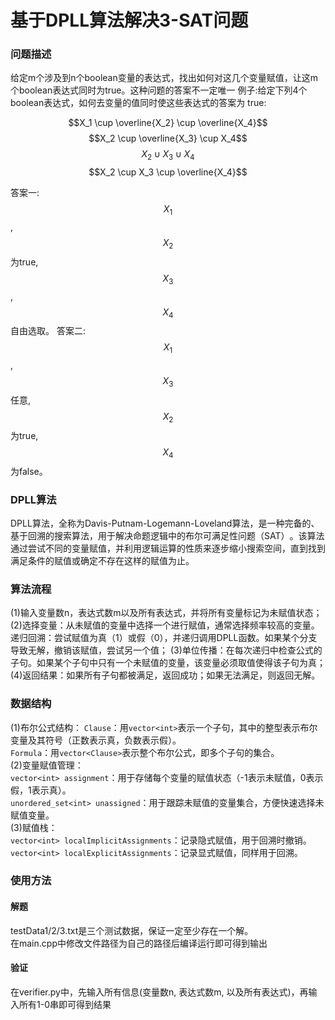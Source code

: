 # 基于DPLL算法解决3-SAT问题

### 问题描述 
给定m个涉及到n个boolean变量的表达式，找出如何对这几个变量赋值，让这m个boolean表达式同时为true。这种问题的答案不一定唯一
例子:给定下列4个boolean表达式，如何去变量的值同时使这些表达式的答案为 true:

$$X_1 \cup \overline{X_2} \cup \overline{X_4}$$ 
$$X_2 \cup \overline{X_3} \cup X_4$$
$$X_2 \cup X_3 \cup X_4$$
$$X_2 \cup X_3 \cup \overline{X_4}$$

答案一: $$X_1$$, $$X_2$$ 为true, $$X_3$$, $$X_4$$ 自由选取。
答案二: $$X_1$$, $$X_3$$ 任意, $$X_2$$ 为true, $$X_4$$ 为false。

### DPLL算法
DPLL算法，全称为Davis-Putnam-Logemann-Loveland算法，是一种完备的、基于回溯的搜索算法，用于解决命题逻辑中的布尔可满足性问题（SAT）‌。该算法通过尝试不同的变量赋值，并利用逻辑运算的性质来逐步缩小搜索空间，直到找到满足条件的赋值或确定不存在这样的赋值为止。

### 算法流程
(1)输入变量数n，表达式数m以及所有表达式，并将所有变量标记为未赋值状态；
(2)选择变量：从未赋值的变量中选择一个进行赋值，通常选择频率较高的变量。
递归回溯：尝试赋值为真（1）或假（0），并递归调用DPLL函数。如果某个分支导致无解，撤销该赋值，尝试另一个值；
(3)单位传播：在每次递归中检查公式的子句。如果某个子句中只有一个未赋值的变量，该变量必须取值使得该子句为真；
(4)返回结果：如果所有子句都被满足，返回成功；如果无法满足，则返回无解。

### 数据结构  
(1)布尔公式结构： 
`Clause`：用`vector<int>`表示一个子句，其中的整型表示布尔变量及其符号（正数表示真，负数表示假）。  
`Formula`：用`vector<Clause>`表示整个布尔公式，即多个子句的集合。  
(2)变量赋值管理：  
`vector<int> assignment`：用于存储每个变量的赋值状态（-1表示未赋值，0表示假，1表示真）。   
`unordered_set<int> unassigned`：用于跟踪未赋值的变量集合，方便快速选择未赋值变量。   
(3)赋值栈：  
`vector<int> localImplicitAssignments`：记录隐式赋值，用于回溯时撤销。  
`vector<int> localExplicitAssignments`：记录显式赋值，同样用于回溯。  

### 使用方法
#### 解题
testData1/2/3.txt是三个测试数据，保证一定至少存在一个解。   
在main.cpp中修改文件路径为自己的路径后编译运行即可得到输出
#### 验证 
在verifier.py中，先输入所有信息(变量数n, 表达式数m, 以及所有表达式)，再输入所有1-0串即可得到结果


